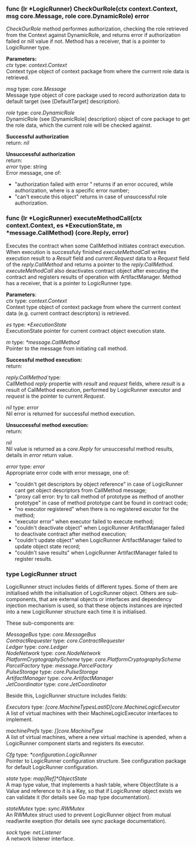 ### func (lr *LogicRunner) CheckOurRole(ctx context.Context, msg core.Message, role core.DynamicRole) error

*CheckOurRole* method performes authorization, checking the role retrieved from the Context against DynamicRole, 
and returns error if authorization failed or nill value if not. Method has a receiver, that is a pointer to 
LogicRunner type.
  
**Parameters:**  
*ctx* type: *context.Context*  
Context type object of context package from where the currrent role data is retrieved.

*msg* type: *core.Message*  
Message type object of core package used to record authorization data to default target (see [DefaultTarget] description).

*role* type: *core.DynamicRole*  
DynamicRole (see [DynamicRole] description) object of core package to get the role data, which the current role will be checked against.

**Successful authorization**  
return: *nil*

**Unsuccessful authorization**  
return:  
*error* type: string  
Error message, one of:  
* "authorization failed with error <error>" returns if an error occured, while authorization, 
where <error> is a specific error number;
* "can't execute this object" returns in case of unsuccessful role authorization.

### func (lr *LogicRunner) executeMethodCall(ctx context.Context, es *ExecutionState, m *message.CallMethod) (core.Reply, error)  
Executes the contract when some CallMethod initiates contract execution. 
When execution is successfuly finished *executeMethodCall* writes execution result to a *Result* field 
and *current.Request* data to a *Request* field of the *reply.CallMethod* and returns a pointer to the 
*reply.CallMethod*. *executeMethodCall* also deactivates contract object after executing the contract 
and registers results of operation with ArtifactManager. Method has a receiver, that is a pointer to LogicRunner type.

**Parameters**:  
*ctx* type: *context.Context*  
 Context type object of context package from where the currrent context data (e.g. current contract descriptors) 
 is retrieved.  

*es* type: *\*ExecutionState*  
 ExecutionState pointer for current contract object execution state.  

*m* type: *\*message.CallMethod*  
 Pointer to the message from initiating call method. 

**Successful method execution:**  
return:  

*reply.CallMethod* type:  
CallMethod *reply* propertie with *result* and *request* fields, where *result* is a result of CallMethod execution, performed by LogicRunner executor and *request* is the pointer to *current.Request*.

*nil* type: *error*   
Nil error is returned for successful method execution.	
	
**Unsuccessful method execution:**  
return:  

*nil*   
Nil value is returned as a *core.Reply* for unsuccessful method results, details in *error* return value. 
			
*error* type: *error*   
Appropriate error code with error message, one of:  
* "couldn't get descriptors by object reference" in case of LogicRunner cant get object descriptors from CallMethod message; 
* "proxy call error: try to call method of prototype as method of another prototype" in case of method prototype cant be found in contract code;
* "no executor registered"	when there is no registered excutor for the method;
* "executor error" when executor failed to execute method;
* "couldn't deactivate object" when LogicRunner ArtifactManager failed to deactivate contract after method execution; 
* "couldn't update object" when LogicRunner ArtifactManager failed to update object state record;
* "couldn't save results" when LogicRunner ArtifactManager failed to register results.

### type LogicRunner struct

LogicRunner struct includes fields of different types. Some of them are initialised whith the initialisation of 
LogicRunner object. Others are sub-components, that are external objects or interfaces and dependency injection mechanism
is used, so that these objects instances are injected into a new LogicRunner structure each time it is initialised.

These sub-components are:

*MessageBus*                 type: *core.MessageBus*                 
*ContractRequester*          type: *core.ContractRequester*          
*Ledger*                     type: *core.Ledger*                     
*NodeNetwork*                type: *core.NodeNetwork*                
*PlatformCryptographyScheme* type: *core.PlatformCryptographyScheme* 
*ParcelFactory*              type: *message.ParcelFactory*           
*PulseStorage*               type: *core.PulseStorage*               
*ArtifactManager*            type: *core.ArtifactManager*            
*JetCoordinator*             type: *core.JetCoordinator*

Beside this, LogicRunner structure includes fields:  

*Executors* type: *[core.MachineTypesLastID]core.MachineLogicExecutor*  
A list of virtual machines with their MachineLogicExecutor interfaces to implement. 

*machinePrefs* type: *[]core.MachineType*  
A list of virtual machines, where a new virtual machine is apended, when a LogicRunner component starts and registers its 	executor.  

*Cfg* type: *\*configuration.LogicRunner*  
Pointer to LogicRunner configuration structure. See configuration package for default LogicRunner configuration.

*state* type: *map[Ref]\*ObjectState*  
A map type value, that implements a hash table, where ObjectState is a Value and reference to it is a Key, so that if LogicRunner object exists we can validate it (for details see Go map type documentation).

*stateMutex* type: *sync.RWMutex*  
An RWMutex struct used to prevent LogicRunner object from mutual read\write exeption (for details see sync package documentation).  

*sock* type: *net.Listener*  
A network listener interface.
	
